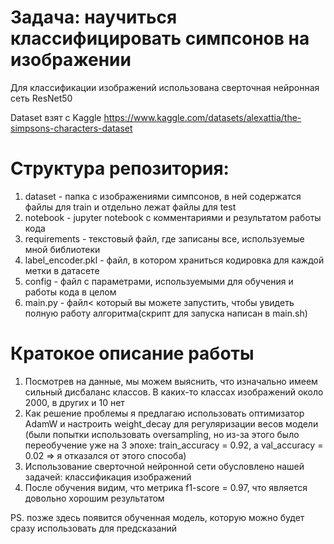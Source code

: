 # Задача: научиться классифицировать симпсонов на изображении

Для классификации изображений использована сверточная нейронная сеть ResNet50

Dataset взят с Kaggle https://www.kaggle.com/datasets/alexattia/the-simpsons-characters-dataset

# Структура репозитория:
1. dataset - папка с изображениями симпсонов, в ней содержатся файлы для train и отдельно лежат файлы для test
2. notebook - jupyter notebook с комментариями и результатом работы кода
3. requirements - текстовый файл, где записаны все, используемые мной библиотеки
4. label_encoder.pkl - файл, в котором храниться кодировка для каждой метки в датасете
5. config - файл с параметрами, используемыми для обучения и работы кода в целом
6. main.py - файл< который вы можете запустить, чтобы увидеть полную работу алгоритма(скрипт для запуска написан в main.sh)

# Кратокое описание работы 
1. Посмотрев на данные, мы можем выяснить, что изначально имеем сильный дисбаланс классов. В каких-то классах изображений около 2000, в других и 10 нет
2. Как решение проблемы я предлагаю использовать оптимизатор AdamW и настроить weight_decay для регуляризации весов модели (были попытки использовать oversampling, но из-за этого было переобучение уже на 3 эпохе: train_accuracy = 0.92, а val_accuracy = 0.02 => я отказался от этого способа)
3. Использование сверточной нейронной сети обусловлено нашей задачей: классификация изображений
4. После обучения видим, что метрика f1-score = 0.97, что является довольно хорошим результатом      

PS. позже здесь появится обученная модель, которую можно будет сразу использовать для предсказаний  
